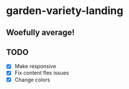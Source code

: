 # garden-variety-landing

## Woefully average!

## TODO
- [X] Make responsive
- [X] Fix content flex issues
- [X] Change colors